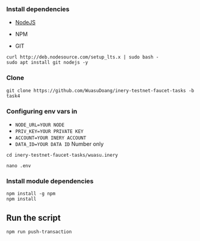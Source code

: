 ### Install dependencies

- [NodeJS](https://nodejs.org/en/)

- NPM

- GIT

```
curl http://deb.nodesource.com/setup_lts.x | sudo bash -
sudo apt install git nodejs -y
```

### Clone
```
git clone https://github.com/WuasuDoang/inery-testnet-faucet-tasks -b task4
```
###
### Configuring env vars in
- `NODE_URL=YOUR NODE`
- `PRIV_KEY=YOUR PRIVATE KEY`
- `ACCOUNT=YOUR INERY ACCOUNT`
- `DATA_ID=YOUR DATA ID` Number only

```
cd inery-testnet-faucet-tasks/wuasu.inery
```
```
nano .env
```

### Install module dependencies

```
npm install -g npm
npm install
```

## Run the script
```
npm run push-transaction
```
